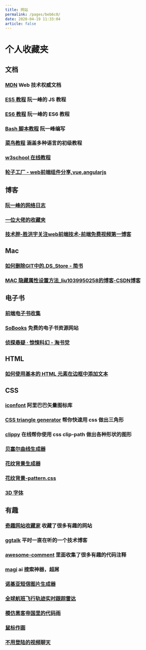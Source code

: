 ```yaml
---
title: 网站
permalink: /pages/beb6c0/
date: 2020-04-19 11:33:04
article: false
---
```


# 个人收藏夹


<!-- more -->

## 文档

### [MDN](https://developer.mozilla.org/zh-CN/docs/Web) Web 技术权威文档
### [ES5 教程](https://wangdoc.com/javascript/) 阮一峰的 JS 教程
### [ES6 教程](http://es6.ruanyifeng.com/) 阮一峰的 ES6 教程
### [Bash 脚本教程](https://wangdoc.com/bash/) 阮一峰编写
### [菜鸟教程](https://www.runoob.com/) 涵盖多种语言的初级教程
### [w3school 在线教程](https://www.w3school.com.cn/)
### [轮子工厂 - web前端组件分享,vue,angularjs](http://www.wheelsfactory.cn/#/home?filter=vue)

## 博客

### [阮一峰的网络日志](http://www.ruanyifeng.com/blog/)
### [一位大佬的收藏夹](https://panjiachen.github.io/awesome-bookmarks/)
### [技术胖-胜洪宇关注web前端技术-前端免费视频第一博客](http://jspang.com/)

## Mac

### [如何删除GIT中的.DS_Store - 简书](https://www.jianshu.com/p/fdaa8be7f6c3)
### [MAC 隐藏属性设置方法_liu1039950258的博客-CSDN博客](https://blog.csdn.net/liu1039950258/article/details/45696775)

## 电子书

### [前端电子书收集](http://www.yuanchengcheng.vip/books)
### [SoBooks](https://sobooks.cc/) 免费的电子书资源网站
### [侦探悬疑 · 惊悚科幻 - 淘书党](https://www.taoshudang.com/zhentanxy/)

## HTML

### [如何使用基本的 HTML 元素在边框中添加文本](https://css-tricks.com/how-to-add-text-in-borders-using-basic-html-elements/)

## CSS

### [iconfont](https://www.iconfont.cn/) 阿里巴巴矢量图标库
### [CSS triangle generator](http://apps.eky.hk/css-triangle-generator/) 帮你快速用 css 做出三角形
### [clippy](http://bennettfeely.com/clippy/) 在线帮你使用 css clip-path 做出各种形状的图形
### [贝塞尔曲线生成器 ](https://cubic-bezier.com)
### [花纹背景生成器](http://www.heropatterns.com/)
### [花纹背景-pattern.css](https://github.com/bansal-io/pattern.css)
### [3D 字体](https://bennettfeely.com/ztext/)

## 有趣

### [奇趣网站收藏家](https://fuun.fun/) 收藏了很多有趣的网站
### [ggtalk](https://talk.swift.gg/) 平时一直在听的一个技术博客
### [awesome-comment](https://github.com/Blankj/awesome-comment) 里面收集了很多有趣的代码注释
### [magi](https://magi.com/) ai 搜索神器，超屌
### [诺基亚短信图片生成器](https://zzkia.noddl.me:8020/)
### [全球航班飞行轨迹实时跟踪雷达](https://flightadsb.variflight.com/)
### [模仿黑客帝国里的代码雨](https://codepen.io/yuanchuan/pen/YoqWeR)
### [鼠标作画](http://weavesilk.com/)
### [不用登陆的视频聊天](https://brie.fi/ng)
